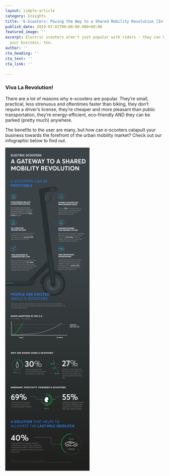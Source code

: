 ```yaml
---
layout: simple-article
category: Insights
title: 'E-Scooters: Paving the Way to a Shared Mobility Revolution [Infographic]'
publish_date: 2019-07-01T00:00:00.000+00:00
featured_image: ''
excerpt: Electric scooters aren't just popular with riders - they can help you grow
  your business, too.
author: ''
cta_heading: ''
cta_text: ''
cta_link: ''

---
```

### Viva La Revolution!

There are a lot of reasons why e-scooters are popular. They’re small, practical, less strenuous and oftentimes faster than biking, they don’t require a driver’s license, they’re cheaper and more pleasant than public transportation, they’re energy-efficient, eco-friendly AND they can be parked (pretty much) anywhere.

The benefits to the user are many, but how can e-scooters catapult your business towards the forefront of the urban mobility market? Check out our infographic below to find out.

![](/uploads/2019/07/09/Infographicblogpng.png)